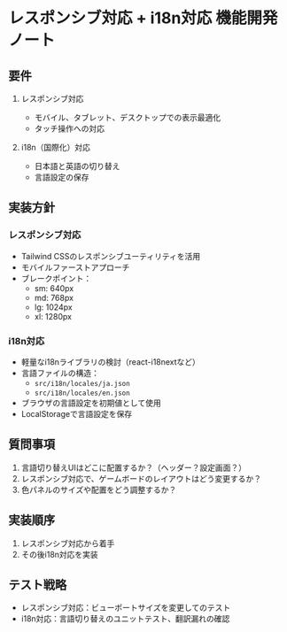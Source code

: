 # レスポンシブ対応 + i18n対応 機能開発ノート

## 要件
1. レスポンシブ対応
   - モバイル、タブレット、デスクトップでの表示最適化
   - タッチ操作への対応
   
2. i18n（国際化）対応
   - 日本語と英語の切り替え
   - 言語設定の保存

## 実装方針

### レスポンシブ対応
- Tailwind CSSのレスポンシブユーティリティを活用
- モバイルファーストアプローチ
- ブレークポイント：
  - sm: 640px
  - md: 768px
  - lg: 1024px
  - xl: 1280px

### i18n対応
- 軽量なi18nライブラリの検討（react-i18nextなど）
- 言語ファイルの構造：
  - `src/i18n/locales/ja.json`
  - `src/i18n/locales/en.json`
- ブラウザの言語設定を初期値として使用
- LocalStorageで言語設定を保存

## 質問事項
1. 言語切り替えUIはどこに配置するか？（ヘッダー？設定画面？）
2. レスポンシブ対応で、ゲームボードのレイアウトはどう変更するか？
3. 色パネルのサイズや配置をどう調整するか？

## 実装順序
1. レスポンシブ対応から着手
2. その後i18n対応を実装

## テスト戦略
- レスポンシブ対応：ビューポートサイズを変更してのテスト
- i18n対応：言語切り替えのユニットテスト、翻訳漏れの確認